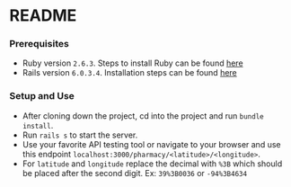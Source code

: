 # README

### Prerequisites
- Ruby version `2.6.3`. Steps to install Ruby can be found [here](https://www.ruby-lang.org/en/documentation/installation/)
- Rails version `6.0.3.4`. Installation steps can be found [here](https://guides.rubyonrails.org/v5.0/getting_started.html)

### Setup and Use
  - After cloning down the project, cd into the project and run `bundle install`.
  - Run `rails s` to start the server.
  - Use your favorite API testing tool or navigate to your browser and use this endpoint `localhost:3000/pharmacy/<latitude>/<longitude>`.
  - For `latitude` and `longitude` replace the decimal with `%3B` which should be placed after the second digit. Ex: `39%3B0036` or `-94%3B4634`
